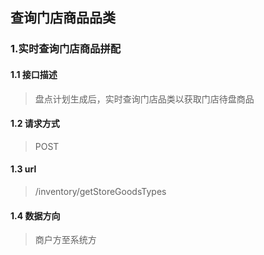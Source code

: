 ## 查询门店商品品类
### 1.实时查询门店商品拼配
#### 1.1 接口描述
> 盘点计划生成后，实时查询门店品类以获取门店待盘商品
#### 1.2 请求方式
> POST
#### 1.3 url
> /inventory/getStoreGoodsTypes
#### 1.4 数据方向
> 商户方至系统方



